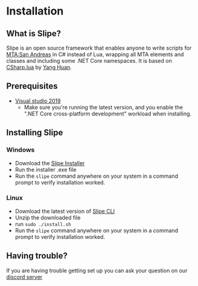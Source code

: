 # Installation

## What is Slipe?

Slipe is an open source framework that enables anyone to write scripts for [MTA:San Andreas](https://multitheftauto.com) in C# instead of Lua, wrapping all MTA elements and classes and including some .NET Core namespaces. It is based on [CSharp.lua](https://github.com/yanghuan/CSharp.lua) by [Yang Huan](https://github.com/yanghuan).

## Prerequisites

* [Visual studio 2019](https://visualstudio.microsoft.com/downloads/)
    * Make sure you're running the latest version, and you enable the ".NET Core cross-platform development" workload when installing.

## Installing Slipe

### Windows
* Download the <a target="_blank" class="js-prod-link" href="https://slipestorage.blob.core.windows.net/cli-production/SlipeWpfInstaller.exe">Slipe Installer</a>
* Run the installer .exe file
* Run the `slipe` command anywhere on your system in a command prompt to verify installation worked.

### Linux
* Download the latest version of <a target="_blank" class="js-prod-link" href="https://slipestorage.blob.core.windows.net/cli-production/cli-linux.zip">Slipe CLI</a>
* Unzip the downloaded file
* run `sudo ./install.sh`
* Run the `slipe` command anywhere on your system in a command prompt to verify installation worked.

## Having trouble?

If you are having trouble getting set up you can ask your question on our [discord server](https://discord.gg/NwEK894)